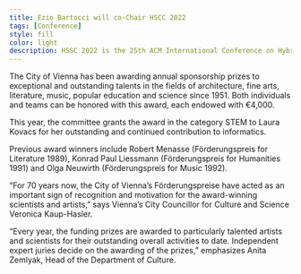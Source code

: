 ```yaml
---
title: Ezio Bartocci will co-Chair HSCC 2022 
tags: [Conference] 
style: fill
color: light
description: HSSC 2022 is the 25th ACM International Conference on Hybrid Systems - Computation and Control     
---
```




The City of Vienna has been awarding annual sponsorship prizes to exceptional and outstanding talents in the fields of architecture, fine arts, literature, music, popular education and science since 1951. Both individuals and teams can be honored with this award, each endowed with €4,000.

This year, the committee grants the award in the category STEM to Laura Kovacs for her outstanding and continued contribution to informatics.

Previous award winners include Robert Menasse (Förderungspreis for Literature 1989), Konrad Paul Liessmann (Förderungspreis for Humanities 1991) and Olga Neuwirth (Förderungspreis for Music 1992).

“For 70 years now, the City of Vienna’s Förderungspreise have acted as an important sign of recognition and motivation for the award-winning scientists and artists,” says Vienna’s City Councillor for Culture and Science Veronica Kaup-Hasler.

“Every year, the funding prizes are awarded to particularly talented artists and scientists for their outstanding overall activities to date. Independent expert juries decide on the awarding of the prizes,” emphasizes Anita Zemlyak, Head of the Department of Culture.




 


